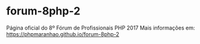 # forum-8php-2

Página oficial do 8º Fórum de Profissionais PHP 2017
Mais informações em: https://phpmaranhao.github.io/forum-8php-2
